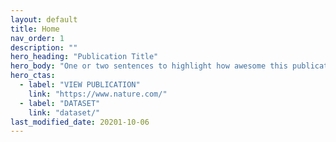 ```yaml
---
layout: default
title: Home
nav_order: 1
description: ""
hero_heading: "Publication Title"
hero_body: "One or two sentences to highlight how awesome this publication is."
hero_ctas:
  - label: "VIEW PUBLICATION"
    link: "https://www.nature.com/"
  - label: "DATASET"
    link: "dataset/"
last_modified_date: 20201-10-06
---
```



